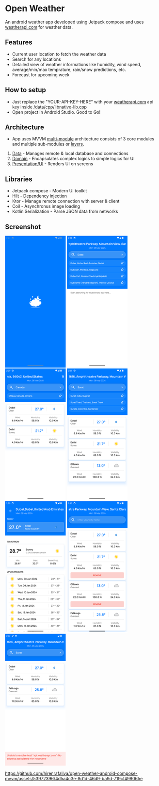 # Open Weather

An android weather app developed using Jetpack compose and uses [weatherapi.com](https://www.weatherapi.com/) for weather data.

## Features
- Current user location to fetch the weather data
- Search for any locations
- Detailed view of weather informations like humidity, wind speed, average/min/max temprature, rain/snow predictions, etc.
- Forecast for upcoming week

## How to setup
- Just replace the "YOUR-API-KEY-HERE" with your [weatherapi.com](https://www.weatherapi.com/) api key inside [/data/cpp/libnative-lib.cpp](https://github.com/hirenrafaliya/open-weather-android-compose-mvvm/blob/0a1fdb36a501d1222771219158be4513ebff80de/data/cpp/libnative-lib.cpp)
- Open project in Android Studio. Good to Go!

## Architecture
- App uses MVVM [multi-module](https://developer.android.com/topic/modularization) architecture consists of 3 core modules and multiple sub-modules or [layers](https://developer.android.com/topic/architecture).
1. [Data](https://developer.android.com/topic/architecture/data-layer) - Manages remote & local database and connections
2. [Domain](https://developer.android.com/topic/architecture/domain-layer) - Encapsulates complex logics to simple logics for UI
3. [Presentation/UI](https://developer.android.com/topic/architecture/ui-layer) - Renders UI on screens

## Libraries
- Jetpack compose - Modern UI toolkit 
- Hilt - Dependency injection
- Ktor - Manage remote connection with server & client
- Coil - Asynchronus image loading
- Kotlin Serialization - Parse JSON data from networks

## Screenshot
<p float="left">
  <img src="https://github.com/hirenrafaliya/open-weather-android-compose-mvvm/blob/dev/assets/Screenshot_20240506_022727.png?raw=true" width="200" />
  <img src="https://github.com/hirenrafaliya/open-weather-android-compose-mvvm/blob/dev/assets/Screenshot_20240506_022855.png?raw=true" width="200" /> 
  <img src="https://github.com/hirenrafaliya/open-weather-android-compose-mvvm/blob/dev/assets/Screenshot_20240506_022917.png?raw=true" width="200" />
  <img src="https://github.com/hirenrafaliya/open-weather-android-compose-mvvm/blob/dev/assets/Screenshot_20240506_022929.png?raw=true" width="200" />
  <img src="https://github.com/hirenrafaliya/open-weather-android-compose-mvvm/blob/dev/assets/Screenshot_20240506_022942.png?raw=true" width="200" />
  <img src="https://github.com/hirenrafaliya/open-weather-android-compose-mvvm/blob/dev/assets/Screenshot_20240506_023011.png?raw=true" width="200" />
  <img src="https://github.com/hirenrafaliya/open-weather-android-compose-mvvm/blob/dev/assets/Screenshot_20240506_023227.png?raw=true" width="200" />
</p>

https://github.com/hirenrafaliya/open-weather-android-compose-mvvm/assets/53972396/4d5a4c3e-8d1d-46d9-ba9d-719cf498065e
